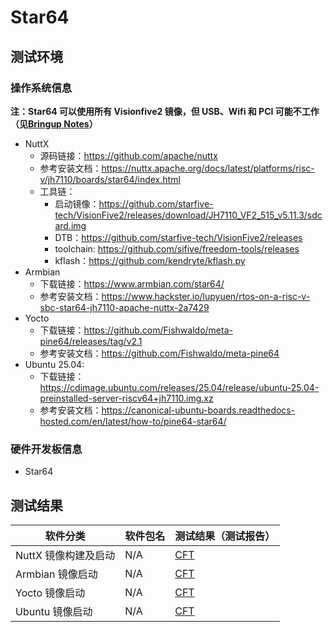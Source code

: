 # Star64

## 测试环境

### 操作系统信息

**注：Star64 可以使用所有 Visionfive2 镜像，但 USB、Wifi 和 PCI 可能不工作（见[Bringup Notes](https://wiki.pine64.org/wiki/STAR64)）**

- NuttX
    - 源码链接：https://github.com/apache/nuttx
    - 参考安装文档：https://nuttx.apache.org/docs/latest/platforms/risc-v/jh7110/boards/star64/index.html
    - 工具链：
        - 启动镜像：https://github.com/starfive-tech/VisionFive2/releases/download/JH7110_VF2_515_v5.11.3/sdcard.img
        - DTB：https://github.com/starfive-tech/VisionFive2/releases
        - toolchain: https://github.com/sifive/freedom-tools/releases
        - kflash：https://github.com/kendryte/kflash.py
- Armbian
    - 下载链接：https://www.armbian.com/star64/
    - 参考安装文档：https://www.hackster.io/lupyuen/rtos-on-a-risc-v-sbc-star64-jh7110-apache-nuttx-2a7429
- Yocto
    - 下载链接：https://github.com/Fishwaldo/meta-pine64/releases/tag/v2.1
    - 参考安装文档：https://github.com/Fishwaldo/meta-pine64
- Ubuntu 25.04:
  - 下载链接：https://cdimage.ubuntu.com/releases/25.04/release/ubuntu-25.04-preinstalled-server-riscv64+jh7110.img.xz
  - 参考安装文档：https://canonical-ubuntu-boards.readthedocs-hosted.com/en/latest/how-to/pine64-star64/

### 硬件开发板信息

- Star64

## 测试结果

| 软件分类                | 软件包名 | 测试结果（测试报告）             |
|------------------------|----------|-----------------------------|
| NuttX 镜像构建及启动     | N/A      | [CFT][NuttX]                |
| Armbian 镜像启动        | N/A      | [CFT][Armbian]              |
| Yocto 镜像启动          | N/A      | [CFT][Yocto]                |
| Ubuntu 镜像启动         | N/A      | [CFT][Ubuntu]               |

[NuttX]: ./NuttX/README_zh.md
[Armbian]: ./Armbian/README_zh.md
[Yocto]: ./Yocto/README_zh.md
[Ubuntu]: ./Ubuntu/README_zh.md